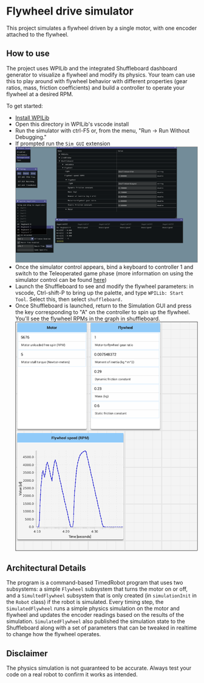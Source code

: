 # Flywheel drive simulator

This project simulates a flywheel driven by a single motor, with one encoder attached to the flywheel.

## How to use

The project uses WPILib and the integrated Shuffleboard dashboard generator to visualize a flywheel
and modify its physics. Your team can use this to play around with flywheel behavior with different
properties (gear ratios, mass, friction coefficients) and build a controller to operate your
flywheel at a desired RPM.

To get started:

* [Install WPILib](https://docs.wpilib.org/en/stable/docs/zero-to-robot/step-2/wpilib-setup.html)
* Open this directory in WPILib's vscode install
* Run the simulator with ctrl-F5 or, from the menu, "Run -> Run Without Debugging."
* If prompted run the `Sim GUI` extension ![The Sim GUI](img/simulator.png)
* Once the simulator control appears, bind a keyboard to controller 1 and switch to the Teleoperated game phase
  (more information on using the simulator control can be found [here](https://docs.wpilib.org/en/stable/docs/software/wpilib-tools/robot-simulation/simulation-gui.html))
* Launch the Shuffleboard to see and modify the flywheel parameters: in vscode, Ctrl-shift-P to bring up
  the palette, and type `WPILib: Start Tool`. Select this, then select `shuffleboard.`
* Once Shuffleboard is launched, return to the Simulation GUI and press the key corresponding to "A" on the controller
  to spin up the flywheel. You'll see the flywheel RPMs in the graph in shuffleboard. ![Shuffleboard graph](img/shuffleboard.png)

## Architectural Details

The program is a command-based TimedRobot program that uses two subsystems: a simple `Flywheel` subsystem that turns the motor on or off, and
a `SimultedFlywheel` subsystem that is only created (in `simulationInit` in the `Robot` class) if the robot is simulated. Every timing
step, the `SimulatedFlywheel` runs a simple physics simulation on the motor and flywheel and updates the encoder readings based
on the results of the simulation. `SimulatedFlywheel` also published the simulation state to the Shuffleboard along with
a set of parameters that can be tweaked in realtime to change how the flywheel operates. 

## Disclaimer

The physics simulation is not guaranteed to be accurate. Always test your code on a real robot to
confirm it works as intended.
